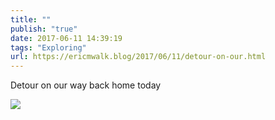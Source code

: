 ```yaml
---
title: ""
publish: "true"
date: 2017-06-11 14:39:19
tags: "Exploring"
url: https://ericmwalk.blog/2017/06/11/detour-on-our.html
---
```


Detour on our way back home today

![](https://ericmwalk.blog/uploads/2022/7a6019e936.jpg)